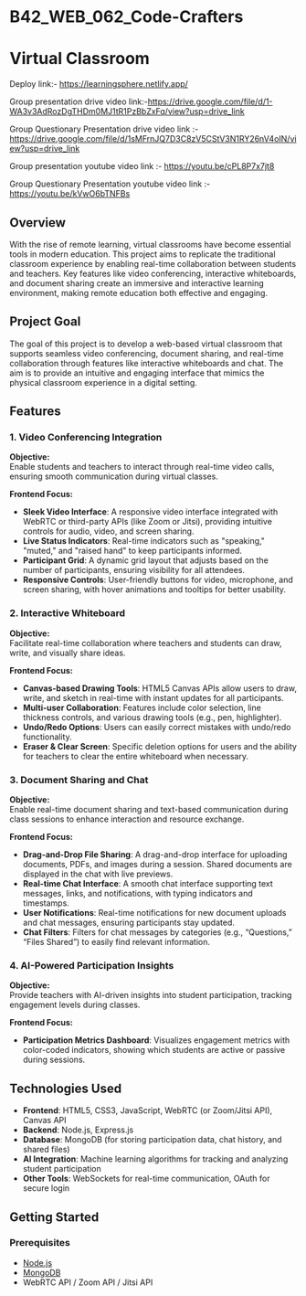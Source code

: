 # B42_WEB_062_Code-Crafters
# Virtual Classroom

Deploy link:- https://learningsphere.netlify.app/

Group presentation drive video link:-https://drive.google.com/file/d/1-WA3v3AdRozDgTHDm0MJ1tR1PzBbZxFq/view?usp=drive_link

Group Questionary Presentation drive video link :- https://drive.google.com/file/d/1sMFrnJQ7D3C8zV5CStV3N1RY26nV4oIN/view?usp=drive_link

Group presentation youtube video link :- https://youtu.be/cPL8P7x7jt8

Group Questionary Presentation youtube video link :- https://youtu.be/kVwO6bTNFBs

## Overview
With the rise of remote learning, virtual classrooms have become essential tools in modern education. This project aims to replicate the traditional classroom experience by enabling real-time collaboration between students and teachers. Key features like video conferencing, interactive whiteboards, and document sharing create an immersive and interactive learning environment, making remote education both effective and engaging.

## Project Goal
The goal of this project is to develop a web-based virtual classroom that supports seamless video conferencing, document sharing, and real-time collaboration through features like interactive whiteboards and chat. The aim is to provide an intuitive and engaging interface that mimics the physical classroom experience in a digital setting.

## Features

### 1. Video Conferencing Integration
**Objective:**  
Enable students and teachers to interact through real-time video calls, ensuring smooth communication during virtual classes.

**Frontend Focus:**
- **Sleek Video Interface**: A responsive video interface integrated with WebRTC or third-party APIs (like Zoom or Jitsi), providing intuitive controls for audio, video, and screen sharing.
- **Live Status Indicators**: Real-time indicators such as "speaking," "muted," and "raised hand" to keep participants informed.
- **Participant Grid**: A dynamic grid layout that adjusts based on the number of participants, ensuring visibility for all attendees.
- **Responsive Controls**: User-friendly buttons for video, microphone, and screen sharing, with hover animations and tooltips for better usability.

### 2. Interactive Whiteboard
**Objective:**  
Facilitate real-time collaboration where teachers and students can draw, write, and visually share ideas.

**Frontend Focus:**
- **Canvas-based Drawing Tools**: HTML5 Canvas APIs allow users to draw, write, and sketch in real-time with instant updates for all participants.
- **Multi-user Collaboration**: Features include color selection, line thickness controls, and various drawing tools (e.g., pen, highlighter).
- **Undo/Redo Options**: Users can easily correct mistakes with undo/redo functionality.
- **Eraser & Clear Screen**: Specific deletion options for users and the ability for teachers to clear the entire whiteboard when necessary.

### 3. Document Sharing and Chat
**Objective:**  
Enable real-time document sharing and text-based communication during class sessions to enhance interaction and resource exchange.

**Frontend Focus:**
- **Drag-and-Drop File Sharing**: A drag-and-drop interface for uploading documents, PDFs, and images during a session. Shared documents are displayed in the chat with live previews.
- **Real-time Chat Interface**: A smooth chat interface supporting text messages, links, and notifications, with typing indicators and timestamps.
- **User Notifications**: Real-time notifications for new document uploads and chat messages, ensuring participants stay updated.
- **Chat Filters**: Filters for chat messages by categories (e.g., “Questions,” “Files Shared”) to easily find relevant information.

### 4. AI-Powered Participation Insights
**Objective:**  
Provide teachers with AI-driven insights into student participation, tracking engagement levels during classes.

**Frontend Focus:**
- **Participation Metrics Dashboard**: Visualizes engagement metrics with color-coded indicators, showing which students are active or passive during sessions.

## Technologies Used
- **Frontend**: HTML5, CSS3, JavaScript, WebRTC (or Zoom/Jitsi API), Canvas API
- **Backend**: Node.js, Express.js
- **Database**: MongoDB (for storing participation data, chat history, and shared files)
- **AI Integration**: Machine learning algorithms for tracking and analyzing student participation
- **Other Tools**: WebSockets for real-time communication, OAuth for secure login

## Getting Started

### Prerequisites
- [Node.js](https://nodejs.org/)
- [MongoDB](https://www.mongodb.com/)
- WebRTC API / Zoom API / Jitsi API


